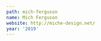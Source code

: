 ```yaml
---
path: mich-ferguson
name: Mich Ferguson
website: http://miche-design.net/
year: '2019'
---
```

